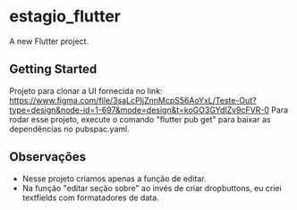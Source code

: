 # estagio_flutter

A new Flutter project.

## Getting Started

Projeto para clonar a UI fornecida no link: https://www.figma.com/file/3saLcPIjZnnMcpS56AoYxL/Teste-Out?type=design&node-id=1-697&mode=design&t=koGO3GYdIZv9cFVR-0
Para rodar esse projeto, execute o comando "flutter pub get" para baixar as dependências no pubspac.yaml.

## Observações

- Nesse projeto criamos apenas a função de editar.
- Na função "editar seção sobre" ao invés de criar dropbuttons, eu criei textfields com formatadores de data.
